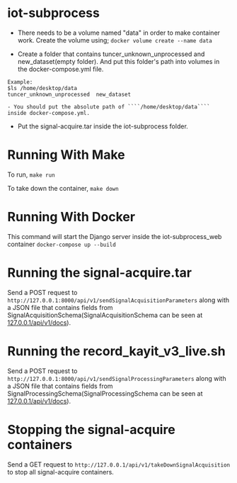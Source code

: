# iot-subprocess
- There needs to be a volume named "data" in order to make container work. Create the volume using;
``` docker volume create --name data ```

- Create a folder that contains tuncer_unknown_unprocessed and new_dataset(empty folder). And put this folder's path into volumes in the docker-compose.yml file.
``` 
Example: 
$ls /home/desktop/data 
tuncer_unknown_unprocessed  new_dataset 

- You should put the absolute path of ````/home/desktop/data```` inside docker-compose.yml. 
```

- Put the signal-acquire.tar inside the iot-subprocess folder.

# Running With Make
To run,
``` make run ```

To take down the container,
``` make down ```

# Running With Docker
This command will start the Django server inside the iot-subprocess_web container 
``` docker-compose up --build ```

# Running the signal-acquire.tar
Send a POST request to ```http://127.0.0.1:8000/api/v1/sendSignalAcquisitionParameters``` along with a JSON file that contains fields from SignalAcquisitionSchema(SignalAcquisitionSchema can be seen at [127.0.0.1/api/v1/docs](http://127.0.0.1:8000/api/v1/docs)).

# Running the record_kayit_v3_live.sh
Send a POST request to ```http://127.0.0.1:8000/api/v1/sendSignalProcessingParameters``` along with a JSON file that contains fields from SignalProcessingSchema(SignalProcessingSchema can be seen at [127.0.0.1/api/v1/docs](http://127.0.0.1:8000/api/v1/docs)).

# Stopping the signal-acquire containers
Send a GET request to ```http://127.0.0.1/api/v1/takeDownSignalAcquisition``` to stop all signal-acquire containers.
